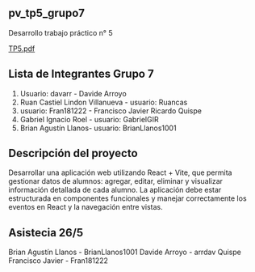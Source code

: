 ## pv_tp5_grupo7
Desarrollo trabajo práctico n° 5

[TP5.pdf](https://virtual.unju.edu.ar/pluginfile.php/909243/mod_resource/content/1/trabajo%20practico%205.pdf)

## Lista de Integrantes Grupo 7
1. Usuario: davarr - Davide Arroyo
2. Ruan Castiel Lindon Villanueva - usuario: Ruancas
3. usuario: Fran181222 - Francisco Javier Ricardo Quispe
4. Gabriel Ignacio Roel - usuario: GabrielGIR
5. Brian Agustín Llanos- usuario: BrianLlanos1001

## Descripción del proyecto
Desarrollar una aplicación web utilizando React + Vite, que permita gestionar datos de
alumnos: agregar, editar, eliminar y visualizar información detallada de cada alumno. La
aplicación debe estar estructurada en componentes funcionales y manejar correctamente
los eventos en React y la navegación entre vistas.

## Asistecia 26/5
Brian Agustín Llanos - BrianLlanos1001 
Davide Arroyo - arrdav
Quispe Francisco Javier - Fran181222